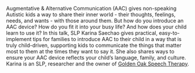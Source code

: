 Augmentative & Alternative Communication (AAC) gives non-speaking Autistic kids a way to share their inner world \- their thoughts, feelings, needs, and wants \- with those around them. But how do you introduce an AAC device? How do you fit it into your busy life? And how does your child learn to use it? In this talk, SLP Karina Saechao gives practical, easy-to-implement tips for families to introduce AAC to their child in a way that is truly child-driven, supporting kids to communicate the things that matter most to them at the times they want to say it. She also shares ways to ensure your AAC device reflects your child’s language, family, and culture. Karina is an SLP, researcher and the owner of [Golden Oak Speech Therapy](https://www.goldenoakspeech.com/).

